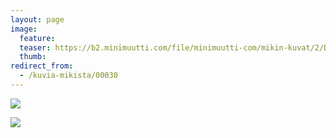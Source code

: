 ```yaml
---
layout: page
image:
  feature:
  teaser: https://b2.minimuutti.com/file/minimuutti-com/mikin-kuvat/2/DSC10631-245px.jpg
  thumb:
redirect_from:
  - /kuvia-mikista/00030
---
```


![](https://b2.minimuutti.com/file/minimuutti-com/mikin-kuvat/2/DSC10630-800px.jpg)

![](https://b2.minimuutti.com/file/minimuutti-com/mikin-kuvat/2/DSC10631-800px.jpg)
